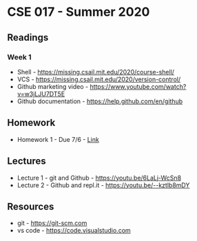 # CSE 017 - Summer 2020

## Readings

### Week 1

- Shell - https://missing.csail.mit.edu/2020/course-shell/
- VCS - https://missing.csail.mit.edu/2020/version-control/
- Github marketing video - https://www.youtube.com/watch?v=w3jLJU7DT5E
- Github documentation - https://help.github.com/en/github

## Homework

- Homework 1 - Due 7/6 - [Link](https://github.com/LehighCSE/CSE017-S20/blob/master/Homework1.md)

## Lectures

- Lecture 1 - git and Github - https://youtu.be/6LaLj-WcSn8
- Lecture 2 - Github and repl.it - https://youtu.be/--kztlb8mDY

## Resources

- git - https://git-scm.com
- vs code - https://code.visualstudio.com